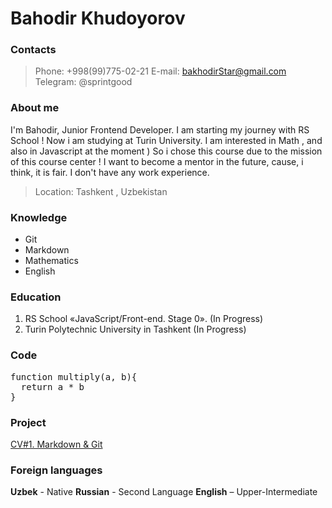 # Bahodir Khudoyorov

### Contacts

> Phone: +998(99)775-02-21
> E-mail: bakhodirStar@gmail.com
> Telegram: @sprintgood

### About me

I'm Bahodir, Junior Frontend Developer. I am starting my journey with RS School !
Now i am studying at Turin University. I am interested in Math , and also in Javascript at the moment )
So i chose this course due to the mission of this course center ! I want to become a mentor in the future, cause, i think, it is fair.
I don't have any work experience.
> Location: Tashkent , Uzbekistan

### Knowledge

- Git
- Markdown
- Mathematics
- English

### Education

1. RS School «JavaScript/Front-end. Stage 0». (In Progress)
2. Turin Polytechnic University in Tashkent (In Progress)

### Code

<pre>
function multiply(a, b){
  return a * b
}
</pre>

### Project

[CV#1. Markdown & Git](https://bakhodirStar.github.io/rsschool-cv/cv)

### Foreign languages

**Uzbek** - Native
**Russian** - Second Language
**English** – Upper-Intermediate
